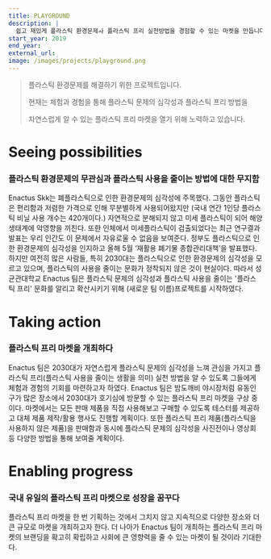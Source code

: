 ```yaml
---
title: PLAYGROUND
description: |
  쉽고 재밌게 플라스틱 환경문제ㅘ 플라스틱 프리 실천방법을 경험할 수 있는 마켓을 만듭니다.
start_year: 2019
end_year:
external_url:
image: /images/projects/playground.png
---
```


>플라스틱 환경문제를 해결하기 위한 프로젝트입니다.
>
>현재는 체험과 경험을 통해 플라스틱 문제의 심각성과 플라스틱 프리 방법을 
>
>자연스럽게 알 수 있는 플라스틱 프리 마켓을 열기 위해 노력하고 있습니다.


# Seeing possibilities

### 플라스틱 환경문제의 무관심과 플라스틱 사용을 줄이는 방법에 대한 무지함

Enactus Skk는 폐플라스틱으로 인한 환경문제의 심각성에 주목했다. 그동안 플라스틱은 편리함과 저렴한 가격으로 인해 무분별하게 사용되어왔지만 (국내 연간 1인당 플라스틱 비닐 사용 개수는 420개이다.) 자연적으로 분해되지 않고 미세 플라스틱이 되어 해양 생태계에 악영향을 끼친다. 또한 인체에서 미세플라스틱이 검출되었다는 최근 연구결과 발표는 우리 인간도 이 문제에서 자유로울 수 없음을 보여준다. 정부도 플라스틱으로 인한 환경문제의 심각성을 인지하고 올해 5월 ‘재활용 폐기물 종합관리대책’을 발표했다. 하지만 여전히 많은 사람들, 특히 2030대는 플라스틱으로 인한 환경문제의 심각성을 모르고 있으며, 플라스틱의 사용을 줄이는 문화가 정착되지 않은 것이 현실이다. 따라서 성균관대학교 Enactus 팀은 플라스틱 문제의 심각성과 플라스틱 사용을 줄이는 '플라스틱 프리' 문화를 알리고 확산시키기 위해 (새로운 팀 이름)프로젝트를 시작하였다.

# Taking action

### 플라스틱 프리 마켓을 개최하다

Enactus 팀은 2030대가 자연스럽게 플라스틱 문제의 심각성을 느껴 관심을 가지고 플라스틱 프리(플라스틱 사용을 줄이는 생활을 의미) 실천 방법을 알 수 있도록 그들에게 체험과 경험의 기회를 마련하고자 하였다. Enactus 팀은 밤도깨비 야시장처럼 유동인구가 많은 장소에서 2030대가 호기심에 방문할 수 있는 플라스틱 프리 마켓을 구상 중이다. 마켓에서는 모든 판매 제품을 직접 사용해보고 구매할 수 있도록 테스터를 제공하고 대체 제품 제작/활용 행사도 진행할 계획이다. 또한 플라스틱 프리 제품(플라스틱을 사용하지 않은 제품)을 판매함과 동시에 플라스틱 문제의 심각성을 사진전이나 영상회 등 다양한 방법을 통해 보여줄 계획이다. 

# Enabling progress

### 국내 유일의 플라스틱 프리 마켓으로 성장을 꿈꾸다

플라스틱 프리 마켓을 한 번 기획하는 것에서 그치지 않고 지속적으로 다양한 장소와 더 큰 규모로 마켓을 개최하고자 한다. 더 나아가 Enactus 팀이 개최하는 플라스틱 프리 마켓의 브랜딩을 확고히 확립하고 사회에 큰 영향력을 줄 수 있는 마켓이 될 것이라 기대한다.

